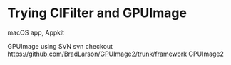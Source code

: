 # Trying CIFilter and GPUImage

macOS app, Appkit

GPUImage using SVN svn checkout https://github.com/BradLarson/GPUImage2/trunk/framework GPUImage2


